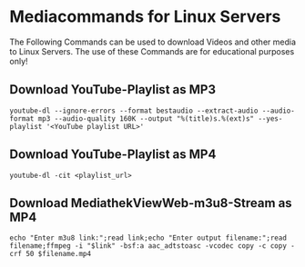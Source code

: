 # Mediacommands for Linux Servers
The Following Commands can be used to download Videos and other media to Linux Servers. The use of these Commands are for educational purposes only!

## Download YouTube-Playlist as MP3
```
youtube-dl --ignore-errors --format bestaudio --extract-audio --audio-format mp3 --audio-quality 160K --output "%(title)s.%(ext)s" --yes-playlist '<YouTube playlist URL>'
```

## Download YouTube-Playlist as MP4
```
youtube-dl -cit <playlist_url>
```


## Download MediathekViewWeb-m3u8-Stream as MP4
```
echo "Enter m3u8 link:";read link;echo "Enter output filename:";read filename;ffmpeg -i "$link" -bsf:a aac_adtstoasc -vcodec copy -c copy -crf 50 $filename.mp4
```

